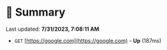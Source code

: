# 📖 Summary
Last updated: **7/31/2023, 7:08:11 AM**

- `GET` [https://google.com](https://google.com) - **Up** (187ms)
